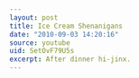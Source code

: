 ```yaml
---
layout: post
title: Ice Cream Shenanigans
date: "2010-09-03 14:20:16"
source: youtube
uid: SetOvF79U5s
excerpt: After dinner hi-jinx.
---
```

